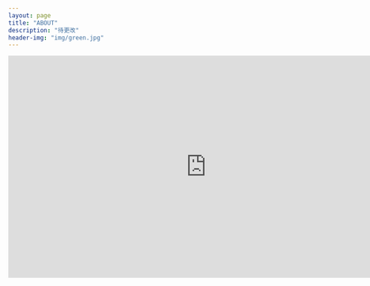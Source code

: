 ```yaml
---
layout: page
title: "ABOUT"
description: "待更改"
header-img: "img/green.jpg"
---
```

<iframe
    width="800"
    height="450"
    src="https://www.365yg.com/a6576847985227858440/#mid=68550719261"
    frameborder="0"
    allowfullscreen>
</iframe>
